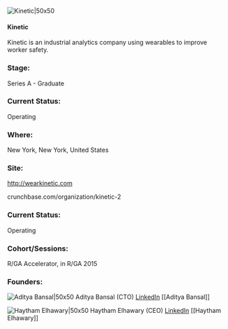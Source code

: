 

![Kinetic|50x50](https://apimg.techstars.com/connect/images/image_files/54d0e4001e6c0182ac00000f/original/klogo.jpg)

#### Kinetic
Kinetic is an industrial analytics company using wearables to improve worker safety.

### Stage: 
Series A - Graduate 

### Current Status: 
Operating

### Where:
New York, New York, United States

### Site:
http://wearkinetic.com



crunchbase.com/organization/kinetic-2

### Current Status: 
Operating

### Cohort/Sessions: 
R/GA Accelerator, in R/GA 2015

### Founders: 

![Aditya Bansal|50x50](https://apimg.techstars.com/connect/images/image_files/5474b9bccfcf75a7b8000007/original/bansal.jpg) Aditya Bansal (CTO) [LinkedIn](https://linkedin.com/in/adibansal) [[Aditya Bansal]]

![Haytham Elhawary|50x50](https://apimg.techstars.com/connect/images/image_files/542b0048040e90fb83000003/original/elhawary.jpg) Haytham Elhawary (CEO) [LinkedIn](https://linkedin.com/in/haythamelhawary) [[Haytham Elhawary]]


